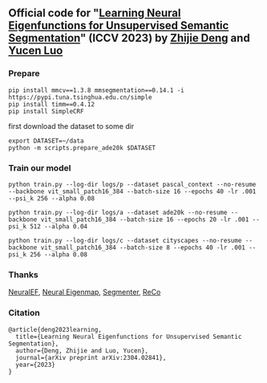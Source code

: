## Official code for "[Learning Neural Eigenfunctions for Unsupervised Semantic Segmentation](https://arxiv.org/pdf/2304.02841.pdf)" (ICCV 2023) by [Zhijie Deng](https://thudzj.github.io/) and [Yucen Luo](http://yucenluo.com/)

### Prepare
```
pip install mmcv==1.3.8 mmsegmentation==0.14.1 -i https://pypi.tuna.tsinghua.edu.cn/simple
pip install timm==0.4.12
pip install SimpleCRF
```

first download the dataset to some dir
```
export DATASET=~/data
python -m scripts.prepare_ade20k $DATASET
```

### Train our model
```
python train.py --log-dir logs/p --dataset pascal_context --no-resume --backbone vit_small_patch16_384 --batch-size 16 --epochs 40 -lr .001 --psi_k 256 --alpha 0.08

python train.py --log-dir logs/a --dataset ade20k --no-resume --backbone vit_small_patch16_384 --batch-size 16 --epochs 20 -lr .001 --psi_k 512 --alpha 0.04 

python train.py --log-dir logs/c --dataset cityscapes --no-resume --backbone vit_small_patch16_384 --batch-size 8 --epochs 40 -lr .001 --psi_k 256 --alpha 0.08
```

### Thanks
[NeuralEF](https://github.com/thudzj/NeuralEigenFunction), [Neural Eigenmap](https://github.com/thudzj/NEigenmaps), [Segmenter](https://github.com/rstrudel/segmenter), [ReCo](https://github.com/NoelShin/reco)

### Citation
```
@article{deng2023learning,
  title={Learning Neural Eigenfunctions for Unsupervised Semantic Segmentation},
  author={Deng, Zhijie and Luo, Yucen},
  journal={arXiv preprint arXiv:2304.02841},
  year={2023}
}
```
